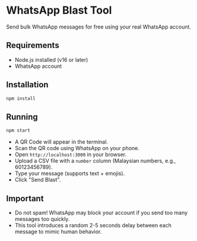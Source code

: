 # WhatsApp Blast Tool

Send bulk WhatsApp messages for free using your real WhatsApp account.

## Requirements
- Node.js installed (v16 or later)
- WhatsApp account

## Installation
```bash
npm install
```

## Running
```bash
npm start
```

- A QR Code will appear in the terminal.
- Scan the QR code using WhatsApp on your phone.
- Open `http://localhost:3000` in your browser.
- Upload a CSV file with a `number` column (Malaysian numbers, e.g., 60123456789).
- Type your message (supports text + emojis).
- Click "Send Blast".

## Important
- Do not spam! WhatsApp may block your account if you send too many messages too quickly.
- This tool introduces a random 2-5 seconds delay between each message to mimic human behavior.
